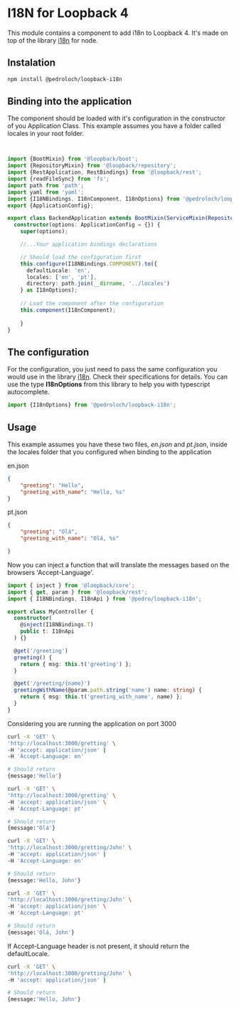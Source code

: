 # I18N for Loopback 4

This module contains a component to add i18n to Loopback 4. It's made on top of the library [i18n](https://www.npmjs.com/package/i18n) for node.

## Instalation

```sh
npm install @pedroloch/loopback-i18n
```

## Binding into the application

The component should be loaded with it's configuration in the constructor of you Application Class. This example assumes you have a folder called locales in your root folder.

```ts


import {BootMixin} from '@loopback/boot';
import {RepositoryMixin} from '@loopback/repository';
import {RestApplication, RestBindings} from '@loopback/rest';
import {readFileSync} from 'fs';
import path from 'path';
import yaml from 'yaml';
import {I18NBindings, I18nComponent, I18nOptions} from '@pedroloch/loopback-i18n';
export {ApplicationConfig};

export class BackendApplication extends BootMixin(ServiceMixin(RepositoryMixin(RestApplication))) {
  constructor(options: ApplicationConfig = {}) {
    super(options);

    //...Your application bindings declarations

    // Should load the configuration first
    this.configure(I18NBindings.COMPONENT).to({
      defaultLocale: 'en',
      locales: ['en', 'pt'],
      directory: path.join(__dirname, '../locales')
    } as I18nOptions); 
    
    // Load the component after the configuration
    this.component(I18nComponent);
    
    }
}
```

## The configuration

For the configuration, you just need to pass the same configuration you would use in the library [i18n](https://www.npmjs.com/package/i18n). Check their specifications for details. You can use the type **I18nOptions** from this library to help you with typescript autocomplete.

```ts
import {I18nOptions} from '@pedroloch/loopback-i18n';
```


## Usage

This example assumes you have these two files, *en.json* and *pt.json*, inside the locales folder that you configured when binding to the application

en.json
```json
{
    "greeting": "Hello",
    "greeting_with_name": "Hello, %s"
}
```
pt.json

```json
{
    "greeting": "Olá",
    "greeting_with_name": "Olá, %s"

}
```

Now you can inject a function that will translate the messages based on the browsers 'Accept-Language'. 

```ts
import { inject } from '@loopback/core';
import { get, param } from '@loopback/rest';
import { I18NBindings, I18nApi } from '@pedro/loopback-i18n';

export class MyController {
  constructor(
    @inject(I18NBindings.T)
    public t: I18nApi
  ) {}

  @get('/greeting')
  greeting() {
    return { msg: this.t('greeting') };
  }

  @get('/greeting/{name}')
  greetingWithName(@param.path.string('name') name: string) {
    return { msg: this.t('greeting_with_name', name) };
  }
}
```

Considering you are running the application on port 3000

```sh
curl -X 'GET' \
'http://localhost:3000/gretting' \
-H 'accept: application/json' |
-H 'Accept-Language: en'

# Should return
{message:'Hello'}
```

```sh
curl -X 'GET' \
'http://localhost:3000/gretting' \
-H 'accept: application/json' \
-H 'Accept-Language: pt'

# Should return
{message:'Olá'}
```

```sh
curl -X 'GET' \
'http://localhost:3000/gretting/John' \
-H 'accept: application/json' |
-H 'Accept-Language: en'

# Should return
{message:'Hello, John'}
```

```sh
curl -X 'GET' \
'http://localhost:3000/gretting/John' \
-H 'accept: application/json' \
-H 'Accept-Language: pt'

# Should return
{message:'Olá, John'}
```

If Accept-Language header is not present, it should return the defaultLocale.

```sh
curl -X 'GET' \
'http://localhost:3000/gretting/John' \
-H 'accept: application/json' |

# Should return
{message:'Hello, John'}
```